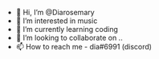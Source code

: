 - 👋 Hi, I’m @Diarosemary
- 👀 I’m interested in music 
- 🌱 I’m currently learning coding 
- 💞️ I’m looking to collaborate on ..  
- 📫 How to reach me - dia#6991 (discord)

<!---
Diarosemary/Diarosemary is a ✨ special ✨ repository because its `README.md` (this file) appears on your GitHub profile.
You can click the Preview link to take a look at your changes.
--->
